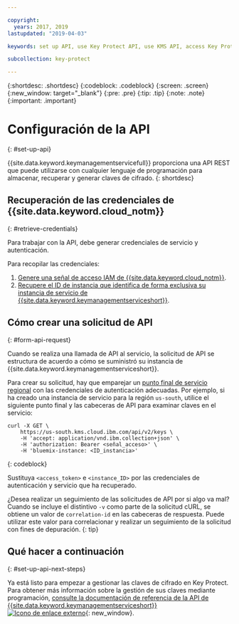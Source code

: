 ```yaml
---

copyright:
  years: 2017, 2019
lastupdated: "2019-04-03"

keywords: set up API, use Key Protect API, use KMS API, access Key Protect API, access KMS API

subcollection: key-protect

---
```


{:shortdesc: .shortdesc}
{:codeblock: .codeblock}
{:screen: .screen}
{:new_window: target="_blank"}
{:pre: .pre}
{:tip: .tip}
{:note: .note}
{:important: .important}

# Configuración de la API
{: #set-up-api}

{{site.data.keyword.keymanagementservicefull}} proporciona una API REST que puede utilizarse con cualquier lenguaje de programación para almacenar, recuperar y generar claves de cifrado.
{: shortdesc}

## Recuperación de las credenciales de {{site.data.keyword.cloud_notm}}
{: #retrieve-credentials}

Para trabajar con la API, debe generar credenciales de servicio y autenticación. 

Para recopilar las credenciales:

1. [Genere una señal de acceso IAM de {{site.data.keyword.cloud_notm}}](/docs/services/key-protect?topic=key-protect-retrieve-access-token).
2. [Recupere el ID de instancia que identifica de forma exclusiva su instancia de servicio de {{site.data.keyword.keymanagementserviceshort}}](/docs/services/key-protect?topic=key-protect-retrieve-instance-ID).

## Cómo crear una solicitud de API
{: #form-api-request}

Cuando se realiza una llamada de API al servicio, la solicitud de API se estructura de acuerdo a cómo se suministró su instancia de {{site.data.keyword.keymanagementserviceshort}}. 

Para crear su solicitud, hay que emparejar un [punto final de servicio regional](/docs/services/key-protect?topic=key-protect-regions) con las credenciales de autenticación adecuadas. Por ejemplo, si ha creado una instancia de servicio para la región `us-south`, utilice el siguiente punto final y las cabeceras de API para examinar claves en el servicio:

```cURL
curl -X GET \
    https://us-south.kms.cloud.ibm.com/api/v2/keys \
    -H 'accept: application/vnd.ibm.collection+json' \
    -H 'authorization: Bearer <señal_acceso>' \
    -H 'bluemix-instance: <ID_instancia>'
```
{: codeblock} 

Sustituya `<access_token>` e `<instance_ID>` por las credenciales de autenticación y servicio que ha recuperado.

¿Desea realizar un seguimiento de las solicitudes de API por si algo va mal? Cuando se incluye el distintivo `-v` como parte de la solicitud cURL, se obtiene un valor de `correlation-id` en las cabeceras de respuesta. Puede utilizar este valor para correlacionar y realizar un seguimiento de la solicitud con fines de depuración.
{: tip} 

## Qué hacer a continuación
{: #set-up-api-next-steps}

Ya está listo para empezar a gestionar las claves de cifrado en Key Protect. Para obtener más información sobre la gestión de sus claves mediante programación, [consulte la documentación de referencia de la API de {{site.data.keyword.keymanagementserviceshort}} ![Icono de enlace externo](../../icons/launch-glyph.svg "Icono de enlace externo")](https://{DomainName}/apidocs/key-protect){: new_window}.
